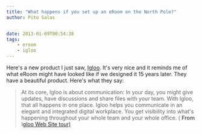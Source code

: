 ```yaml
---
title: "What happens if you set up an eRoom on the North Pole?"
author: Pito Salas


date: 2013-01-09T00:54:38
tags:
    - eroom
    - igloo
---
```




Here's a new product I just saw, [Igloo](<http://www.igloosoftware.com/tour>).
It's very nice and it reminds me of what eRoom might have looked like if we
designed it 15 years later. They have a beautiful product. Here's what they
say:

> At its core, Igloo is about communication: In your day, you might give
> updates, have discussions and share files with your team. With Igloo, that
> all happens in one place. Igloo helps you communicate in an elegant and
> integrated digital workplace. You get visibility into what's happening
> throughout your whole team and your whole office. ( **From** I[gloo Web Site
> tour)](<http://www.igloosoftware.com/tour>)


